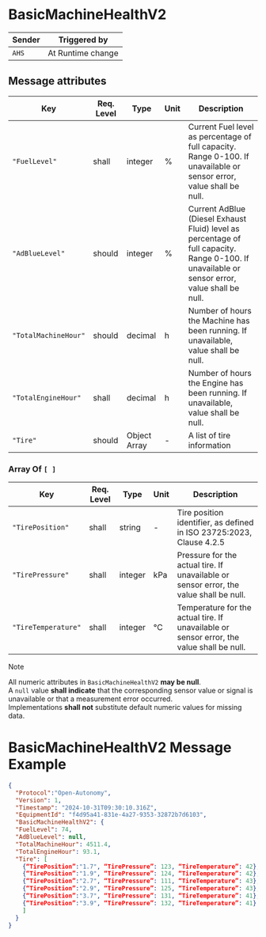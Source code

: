 # BasicMachineHealthV2

|Sender| Triggered by | 
|---|---|
|`AHS` |  At Runtime change |

## Message attributes

| Key                  | Req. Level | Type          | Unit  | Description                                             |
|-------------------------|-----------|--------------|------|---------------------------------------------------------|
| `"FuelLevel"`           | shall     | integer      | %    | Current Fuel level as percentage of full capacity. Range 0-100. If unavailable or sensor error, value shall be null.    |
| `"AdBlueLevel"`         | should    | integer      | %    | Current AdBlue (Diesel Exhaust Fluid) level as percentage of full capacity. Range 0-100. If unavailable or sensor error, value shall be null.  |
| `"TotalMachineHour"`    | should    | decimal      | h    | Number of hours the Machine has been running. If unavailable, value shall be null.       |
| `"TotalEngineHour"`     | shall     | decimal      | h    | Number of hours the Engine has been running. If unavailable, value shall be null.        | 
| `"Tire"`               | should    | Object Array | -    | A list of tire information       | 

### Array Of `[ ]`
| Key             | Req. Level | Type    | Unit  | Description                            | 
|-------------------|-----------|--------|------|--------------------------------|
| `"TirePosition"`  | shall     | string  | -    | Tire position identifier, as defined in ISO 23725:2023, Clause 4.2.5     |       
| `"TirePressure"`  | shall     | integer | kPa  | Pressure for the actual tire. If unavailable or sensor error, the value shall be null.      |
| `"TireTemperature"` | shall     | integer | °C   | Temperature for the actual tire. If unavailable or sensor error, the value shall be null.       |
> [!NOTE]
> All numeric attributes in `BasicMachineHealthV2` **may be null**.\
> A `null` value **shall indicate** that the corresponding sensor value or signal is unavailable or that a measurement error occurred.\
> Implementations **shall not** substitute default numeric values for missing data.


# BasicMachineHealthV2 Message Example
```json
{
  "Protocol":"Open-Autonomy",
  "Version": 1,
  "Timestamp": "2024-10-31T09:30:10.316Z",
  "EquipmentId": "f4d95a41-831e-4a27-9353-32872b7d6103",
  "BasicMachineHealthV2": {
  "FuelLevel": 74,
  "AdBlueLevel": null,
  "TotalMachineHour": 4511.4,
  "TotalEngineHour": 93.1,
  "Tire": [
    {“TirePosition”:"1.7", “TirePressure”: 123, “TireTemperature”: 42},
    {“TirePosition”:"1.9", “TirePressure”: 124, “TireTemperature”: 42},
    {“TirePosition”:"2.7", “TirePressure”: 111, “TireTemperature”: 43},
    {“TirePosition”:"2.9", “TirePressure”: 125, “TireTemperature”: 43},
    {“TirePosition”:"3.7", “TirePressure”: 131, “TireTemperature”: 41},
    {“TirePosition”:"3.9", “TirePressure”: 132, “TireTemperature”: 41}
    ]
  }
}
```
